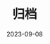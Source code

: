 ---
title: "归档"
date: 2023-09-08
layout: "archives"
slug: "archives"
menu:
    main:
        weight: 2
        params: 
            icon: archives
---
